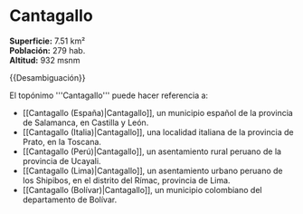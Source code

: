 # Cantagallo

**Superficie:** 7.51 km²  
**Población:** 279 hab.  
**Altitud:** 932 msnm  

{{Desambiguación}}

El topónimo '''Cantagallo''' puede hacer referencia a:

* [[Cantagallo (España)|Cantagallo]], un municipio español de la provincia de Salamanca, en Castilla y León. 
* [[Cantagallo (Italia)|Cantagallo]], una localidad italiana de la provincia de Prato, en la Toscana.
* [[Cantagallo (Perú)|Cantagallo]], un asentamiento rural peruano de la provincia de Ucayali.
* [[Cantagallo (Lima)|Cantagallo]], un asentamiento urbano peruano de los Shipibos, en el distrito del Rímac, provincia de Lima.
* [[Cantagallo (Bolívar)|Cantagallo]], un municipio colombiano del departamento de Bolívar.